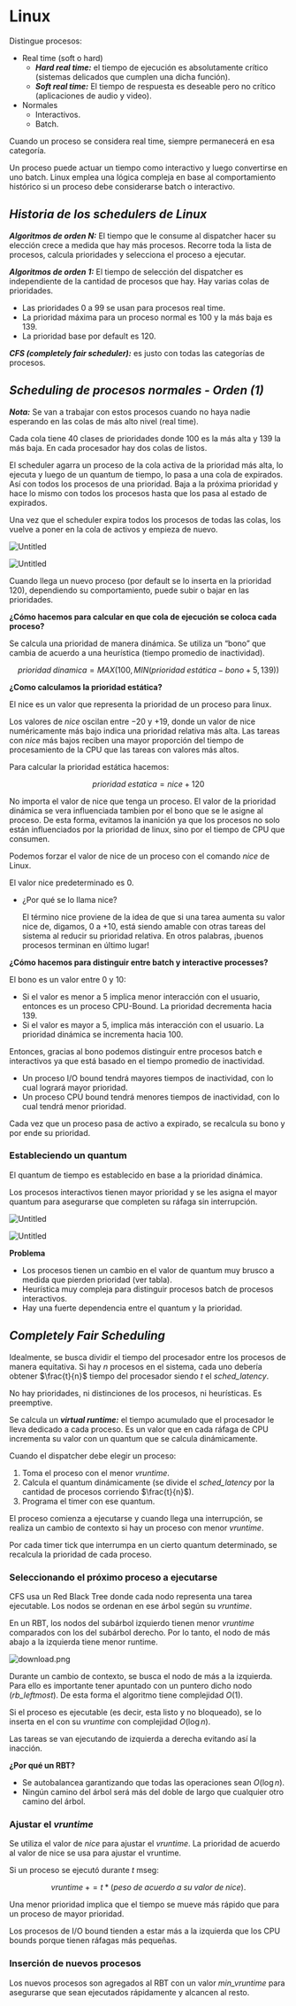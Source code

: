 # Linux

Distingue procesos:

- Real time (soft o hard)
    - _**Hard real time:**_ el tiempo de ejecución es absolutamente crítico (sistemas delicados que cumplen una dicha función).
    - _**Soft real time:**_ El tiempo de respuesta es deseable pero no crítico (aplicaciones de audio y video).
- Normales
    - Interactivos.
    - Batch.

Cuando un proceso se considera real time, siempre permanecerá en esa categoría.

Un proceso puede actuar un tiempo como interactivo y luego convertirse en uno batch. Linux emplea una lógica compleja en base al comportamiento histórico si un proceso debe considerarse batch o interactivo.

## _Historia de los schedulers de Linux_

_**Algoritmos de orden N:**_ El tiempo que le consume al dispatcher hacer su elección crece a medida que hay más procesos. Recorre toda la lista de procesos, calcula prioridades y selecciona el proceso a ejecutar.

_**Algoritmos de orden 1:**_ El tiempo de selección del dispatcher es independiente de la cantidad de procesos que hay. Hay varias colas de prioridades.

- Las prioridades 0 a 99 se usan para procesos real time.
- La prioridad máxima para un proceso normal es 100 y la más baja es 139.
- La prioridad base por default es 120.

_**CFS (completely fair scheduler):**_ es justo con todas las categorías de procesos.

## _Scheduling de procesos normales - Orden (1)_

_**Nota:**_ Se van a trabajar con estos procesos cuando no haya nadie esperando en las colas de más alto nivel (real time).

Cada cola tiene 40 clases de prioridades donde 100 es la más alta y 139 la más baja. En cada procesador hay dos colas de listos.

El scheduler agarra un proceso de la cola activa de la prioridad más alta, lo ejecuta y luego de un quantum de tiempo, lo pasa a una cola de expirados. Así con todos los procesos de una prioridad. Baja a la próxima prioridad y hace lo mismo con todos los procesos hasta que los pasa al estado de expirados.

Una vez que el scheduler expira todos los procesos de todas las colas, los vuelve a poner en la cola de activos y empieza de nuevo.

![Untitled](https://s3-us-west-2.amazonaws.com/secure.notion-static.com/74f8d462-7640-40b0-961a-cba5e4f3301f/Untitled.png)

![Untitled](https://s3-us-west-2.amazonaws.com/secure.notion-static.com/de2954ee-d0e9-432e-8a4f-9b7ec74c5da1/Untitled.png)

Cuando llega un nuevo proceso (por default se lo inserta en la prioridad 120), dependiendo su comportamiento, puede subir o bajar en las prioridades.

**¿Cómo hacemos para calcular en que cola de ejecución se coloca cada proceso?**

Se calcula una prioridad de manera dinámica. Se utiliza un “bono” que cambia de acuerdo a una heurística (tiempo promedio de inactividad).

$$ prioridad \; dinamica=MAX (100, MIN(prioridad \; estática - bono + 5, 139)) $$

**¿Como calculamos la prioridad estática?**

El nice es un valor que representa la prioridad de un proceso para linux.

Los valores de _nice_ oscilan entre −20 y +19, donde un valor de nice numéricamente más bajo indica una prioridad relativa más alta. Las tareas con _nice_ más bajos reciben una mayor proporción del tiempo de procesamiento de la CPU que las tareas con valores más altos.

Para calcular la prioridad estática hacemos:

$$ prioridad \; estatica = nice + 120 $$

No importa el valor de nice que tenga un proceso. El valor de la prioridad dinámica se vera influenciada tambien por el bono que se le asigne al proceso. De esta forma, evitamos la inanición ya que los procesos no solo están influenciados por la prioridad de linux, sino por el tiempo de CPU que consumen.

Podemos forzar el valor de nice de un proceso con el comando _nice_ de Linux.

El valor nice predeterminado es 0.

- ¿Por qué se lo llama nice?
    
    El término nice proviene de la idea de que si una tarea aumenta su valor nice de, digamos, 0 a +10, está siendo amable con otras tareas del sistema al reducir su prioridad relativa. En otros palabras, ¡buenos procesos terminan en último lugar!
    

**¿Cómo hacemos para distinguir entre batch y interactive processes?**

El bono es un valor entre 0 y 10:

- Si el valor es menor a 5 implica menor interacción con el usuario, entonces es un proceso CPU-Bound. La prioridad decrementa hacia 139.
- Si el valor es mayor a 5, implica más interacción con el usuario. La prioridad dinámica se incrementa hacia 100.

Entonces, gracias al bono podemos distinguir entre procesos batch e interactivos ya que está basado en el tiempo promedio de inactividad.

- Un proceso I/O bound tendrá mayores tiempos de inactividad, con lo cual logrará mayor prioridad.
- Un proceso CPU bound tendrá menores tiempos de inactividad, con lo cual tendrá menor prioridad.

Cada vez que un proceso pasa de activo a expirado, se recalcula su bono y por ende su prioridad.

### Estableciendo un quantum

El quantum de tiempo es establecido en base a la prioridad dinámica.

Los procesos interactivos tienen mayor prioridad y se les asigna el mayor quantum para asegurarse que completen su ráfaga sin interrupción.

![Untitled](https://s3-us-west-2.amazonaws.com/secure.notion-static.com/4c5f2903-f22e-49f5-9982-7d95b24086fb/Untitled.png)

![Untitled](https://s3-us-west-2.amazonaws.com/secure.notion-static.com/73a4d30f-a7da-4324-a950-c79c1655bd1a/Untitled.png)

**Problema**

- Los procesos tienen un cambio en el valor de quantum muy brusco a medida que pierden prioridad (ver tabla).
- Heurística muy compleja para distinguir procesos batch de procesos interactivos.
- Hay una fuerte dependencia entre el quantum y la prioridad.

## _Completely Fair Scheduling_

Idealmente, se busca dividir el tiempo del procesador entre los procesos de manera equitativa. Si hay $n$ procesos en el sistema, cada uno debería obtener $\frac{t}{n}$ tiempo del procesador siendo $t$ el _sched_latency_.

No hay prioridades, ni distinciones de los procesos, ni heurísticas. Es preemptive.

Se calcula un _**virtual runtime:**_ el tiempo acumulado que el procesador le lleva dedicado a cada proceso. Es un valor que en cada ráfaga de CPU incrementa su valor con un quantum que se calcula dinámicamente.

Cuando el dispatcher debe elegir un proceso:

1. Toma el proceso con el menor _vruntime_.
2. Calcula el quantum dinámicamente (se divide el _sched_latency_ por la cantidad de procesos corriendo $\frac{t}{n}$).
3. Programa el timer con ese quantum.

El proceso comienza a ejecutarse y cuando llega una interrupción, se realiza un cambio de contexto si hay un proceso con menor _vruntime_.

Por cada timer tick que interrumpa en un cierto quantum determinado, se recalcula la prioridad de cada proceso.

### Seleccionando el próximo proceso a ejecutarse

CFS usa un Red Black Tree donde cada nodo representa una tarea ejecutable. Los nodos se ordenan en ese árbol según su _vruntime_.

En un RBT, los nodos del subárbol izquierdo tienen menor _vruntime_ comparados con los del subárbol derecho. Por lo tanto, el nodo de más abajo a la izquierda tiene menor runtime.

![download.png](https://s3-us-west-2.amazonaws.com/secure.notion-static.com/57646701-dc11-4aaf-bc7a-c1e86a8d560c/download.png)

Durante un cambio de contexto, se busca el nodo de más a la izquierda. Para ello es importante tener apuntado con un puntero dicho nodo (_rb_leftmost_). De esta forma el algoritmo tiene complejidad $O(1)$.

Si el proceso es ejecutable (es decir, esta listo y no bloqueado), se lo inserta en el con su _vruntime_ con complejidad $O(\log n)$.

Las tareas se van ejecutando de izquierda a derecha evitando así la inacción.

**¿Por qué un RBT?**

- Se autobalancea garantizando que todas las operaciones sean $O(\log n)$.
- Ningún camino del árbol será más del doble de largo que cualquier otro camino del árbol.

### Ajustar el _vruntime_

Se utiliza el valor de _nice_ para ajustar el _vruntime_. La prioridad de acuerdo al valor de nice se usa para ajustar el vruntime.

Si un proceso se ejecutó durante $t$ mseg:

$$ vruntime\; += t*(peso \; de \; acuerdo \; a \; su \; valor \; de \; nice). $$

Una menor prioridad implica que el tiempo se mueve más rápido que para un proceso de mayor prioridad.

Los procesos de I/O bound tienden a estar más a la izquierda que los CPU bounds porque tienen ráfagas más pequeñas.

### Inserción de nuevos procesos

Los nuevos procesos son agregados al RBT con un valor _min_vruntime_ para asegurarse que sean ejecutados rápidamente y alcancen al resto.
